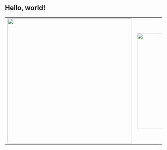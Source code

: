 ## Hello, world!

<table>
  <tr>
    <td><img src="https://github-readme-stats.vercel.app/api?username=LeonovAndreww&show_icons=true&theme=transparent" width="400"/></td>
    <td><img src="https://github-readme-stats.vercel.app/api/top-langs/?username=LeonovAndreww&layout=compact&theme=transparent" width="305"/></td>
  </tr>
</table>

<!--
**LeonovAndreww/LeonovAndreww** is a ✨ _special_ ✨ repository because its `README.md` (this file) appears on your GitHub profile.

Here are some ideas to get you started:

- 🔭 I’m currently working on ...
- 🌱 I’m currently learning ...
- 👯 I’m looking to collaborate on ...
- 🤔 I’m looking for help with ...
- 💬 Ask me about ...
- 📫 How to reach me: ...
- 😄 Pronouns: ...
- ⚡ Fun fact: ...
-->
